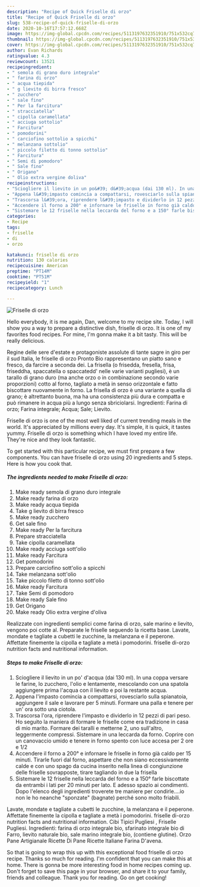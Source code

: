 ```yaml
---
description: "Recipe of Quick Friselle di orzo"
title: "Recipe of Quick Friselle di orzo"
slug: 538-recipe-of-quick-friselle-di-orzo
date: 2020-10-16T17:57:12.668Z
image: https://img-global.cpcdn.com/recipes/5113197632351910/751x532cq70/friselle-di-orzo-recipe-main-photo.jpg
thumbnail: https://img-global.cpcdn.com/recipes/5113197632351910/751x532cq70/friselle-di-orzo-recipe-main-photo.jpg
cover: https://img-global.cpcdn.com/recipes/5113197632351910/751x532cq70/friselle-di-orzo-recipe-main-photo.jpg
author: Evan Richards
ratingvalue: 4.3
reviewcount: 13521
recipeingredient:
- " semola di grano duro integrale"
- " farina di orzo"
- " acqua tiepida"
- " g lievito di birra fresco"
- " zucchero"
- " sale fino"
- " Per la farcitura"
- " stracciatella"
- " cipolla caramellata"
- " acciuga sottolio"
- " Farcitura"
- " pomodorini"
- " carciofino sottolio a spicchi"
- " melanzana sottolio"
- " piccolo filetto di tonno sottolio"
- " Farcitura"
- " Semi di pomodoro"
- " Sale fino"
- " Origano"
- " Olio extra vergine doliva"
recipeinstructions:
- "Sciogliere il lievito in un po&#39; d&#39;acqua (dai 130 ml). In una coppa versare le farine, lo zucchero, l&#39;olio e lentamente, mescolando con una spatola aggiungere prima l&#39;acqua con il lievito e poi la restante acqua."
- "Appena l&#39;impasto comincia a compattarsi, rovesciarlo sulla spianatoia, aggiungere il sale e lavorare per 5 minuti. Formare una palla e tenere per un&#39; ora sotto una ciotola."
- "Trascorsa l&#39;ora, riprendere l&#39;impasto e dividerlo in 12 pezzi di pari peso. Ho seguito la maniera di formare le friselle come era tradizione in casa di mio marito. Formare dei taralli e metterne 2, uno sull&#39;altro, leggermente compressi. Sistemare in una leccarda da forno. Coprire con un canovaccio umido e tenere in forno spento con luce accesa per 2 ore e 1/2"
- "Accendere il forno a 200° e infornare le friselle in forno già caldo per 15 minuti. Tirarle fuori dal forno, aspettare che non siano eccessivamente calde e con uno spago da cucina inserito nella linea di congiunzione delle friselle sovrapposte, tirare tagliando in due la frisella"
- "Sistemare le 12 friselle nella leccarda del forno e a 150° farle biscottate da entrambi i lati per 20 minuti per lato. E adesso spazio ai condimenti. Dopo l&#39;elenco degli ingredienti troverete tre maniere per condirle....io non le ho neanche &#34;sponzate&#34; (bagnate) perché sono molto friabili."
categories:
- Recipe
tags:
- friselle
- di
- orzo

katakunci: friselle di orzo 
nutrition: 130 calories
recipecuisine: American
preptime: "PT14M"
cooktime: "PT51M"
recipeyield: "1"
recipecategory: Lunch

---
```



![Friselle di orzo](https://img-global.cpcdn.com/recipes/5113197632351910/751x532cq70/friselle-di-orzo-recipe-main-photo.jpg)

Hello everybody, it is me again, Dan, welcome to my recipe site. Today, I will show you a way to prepare a distinctive dish, friselle di orzo. It is one of my favorites food recipes. For mine, I'm gonna make it a bit tasty. This will be really delicious.

Regine delle sere d&#39;estate e protagoniste assolute di tante sagre in giro per il sud Italia, le friselle di orzo Pronto Bio rappresentano un piatto sano e fresco, da farcire a seconda dei. La frisella (o frisedda, fresella, frisa, friseddha, spaccatella o spaccatedd&#39; nelle varie varianti pugliesi), è un tarallo di grano duro (ma anche orzo o in combinazione secondo varie proporzioni) cotto al forno, tagliato a metà in senso orizzontale e fatto biscottare nuovamente in forno. La frisella di orzo è una variante a quella di grano; è altrettanto buona, ma ha una consistenza più dura e compatta e può rimanere in acqua più a lungo senza sbriciolarsi. Ingredienti: Farina di orzo; Farina integrale; Acqua; Sale; Lievito.

Friselle di orzo is one of the most well liked of current trending meals in the world. It's appreciated by millions every day. It's simple, it is quick, it tastes yummy. Friselle di orzo is something which I have loved my entire life. They're nice and they look fantastic.


To get started with this particular recipe, we must first prepare a few components. You can have friselle di orzo using 20 ingredients and 5 steps. Here is how you cook that.

<!--inarticleads1-->

##### The ingredients needed to make Friselle di orzo:

1. Make ready  semola di grano duro integrale
1. Make ready  farina di orzo
1. Make ready  acqua tiepida
1. Take  g lievito di birra fresco
1. Make ready  zucchero
1. Get  sale fino
1. Make ready  Per la farcitura
1. Prepare  stracciatella
1. Take  cipolla caramellata
1. Make ready  acciuga sott&#39;olio
1. Make ready  Farcitura
1. Get  pomodorini
1. Prepare  carciofino sott&#39;olio a spicchi
1. Take  melanzana sott&#39;olio
1. Take  piccolo filetto di tonno sott&#39;olio
1. Make ready  Farcitura
1. Take  Semi di pomodoro
1. Make ready  Sale fino
1. Get  Origano
1. Make ready  Olio extra vergine d&#39;oliva


Realizzate con ingredienti semplici come farina di orzo, sale marino e lievito, vengono poi cotte al. Preparate le friselle seguendo la ricetta base. Lavate, mondate e tagliate a cubetti le zucchine, la melanzana e il peperone. Affettate finemente la cipolla e tagliate a metà i pomodorini. friselle di-orzo nutrition facts and nutritional information. 

<!--inarticleads2-->

##### Steps to make Friselle di orzo:

1. Sciogliere il lievito in un po&#39; d&#39;acqua (dai 130 ml). In una coppa versare le farine, lo zucchero, l&#39;olio e lentamente, mescolando con una spatola aggiungere prima l&#39;acqua con il lievito e poi la restante acqua.
1. Appena l&#39;impasto comincia a compattarsi, rovesciarlo sulla spianatoia, aggiungere il sale e lavorare per 5 minuti. Formare una palla e tenere per un&#39; ora sotto una ciotola.
1. Trascorsa l&#39;ora, riprendere l&#39;impasto e dividerlo in 12 pezzi di pari peso. Ho seguito la maniera di formare le friselle come era tradizione in casa di mio marito. Formare dei taralli e metterne 2, uno sull&#39;altro, leggermente compressi. Sistemare in una leccarda da forno. Coprire con un canovaccio umido e tenere in forno spento con luce accesa per 2 ore e 1/2
1. Accendere il forno a 200° e infornare le friselle in forno già caldo per 15 minuti. Tirarle fuori dal forno, aspettare che non siano eccessivamente calde e con uno spago da cucina inserito nella linea di congiunzione delle friselle sovrapposte, tirare tagliando in due la frisella
1. Sistemare le 12 friselle nella leccarda del forno e a 150° farle biscottate da entrambi i lati per 20 minuti per lato. E adesso spazio ai condimenti. Dopo l&#39;elenco degli ingredienti troverete tre maniere per condirle....io non le ho neanche &#34;sponzate&#34; (bagnate) perché sono molto friabili.


Lavate, mondate e tagliate a cubetti le zucchine, la melanzana e il peperone. Affettate finemente la cipolla e tagliate a metà i pomodorini. friselle di-orzo nutrition facts and nutritional information. Cibi Tipici Pugliesi , Friselle Pugliesi. Ingredienti: farina di orzo integrale bio, sfarinato integrale bio di Farro, lievito naturale bio, sale marino integrale bio, (contiene glutine). Orzo Pane Artigianale Ricette Di Pane Ricette Italiane Farina D&#39;avena. 

So that is going to wrap this up with this exceptional food friselle di orzo recipe. Thanks so much for reading. I'm confident that you can make this at home. There is gonna be more interesting food in home recipes coming up. Don't forget to save this page in your browser, and share it to your family, friends and colleague. Thank you for reading. Go on get cooking!
